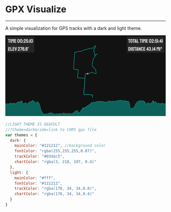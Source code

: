 # GPX Visualize

---

A simple visualization for GPS tracks with a dark and light theme.


![](dark.png)


```javascript
//LIGHT THEME IS DEAFULT
//?theme=dark&ride=link to CORS gpx file
var themes = {
  dark: {
    mainColor: "#121212", //background color
    fontColor: "rgba(255,255,255,0.87)",
    trackColor: "#03dac5",
    chartColor: "rgba(3, 218, 197, 0.4)"
  },
  light: {
    mainColor: "#fff",
    fontColor: "#121212",
    trackColor: "rgba(178, 34, 34,0.8)",
    chartColor: "rgba(178, 34, 34,0.4)"
  }
}
```